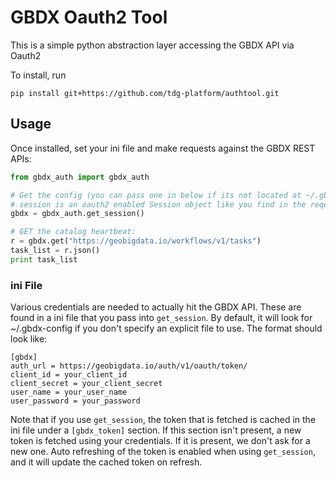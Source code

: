 # GBDX Oauth2 Tool

This is a simple python abstraction layer accessing the GBDX API via Oauth2

To install, run

```
pip install git+https://github.com/tdg-platform/authtool.git
```

## Usage

Once installed, set your ini file and make requests against the GBDX REST APIs:

```python
from gbdx_auth import gbdx_auth

# Get the config (you can pass one in below if its not located at ~/.gbdx-config)
# session is an oauth2 enabled Session object like you find in the reqeusts package
gbdx = gbdx_auth.get_session()

# GET the catalog heartbeat:
r = gbdx.get("https://geobigdata.io/workflows/v1/tasks")
task_list = r.json()
print task_list
```


### ini File

Various credentials are needed to actually hit the GBDX API.  These are found in a ini file that you pass into `get_session`.  By default, it will look for ~/.gbdx-config if you don't specify an explicit file to use.  The format should look like:

```
[gbdx]
auth_url = https://geobigdata.io/auth/v1/oauth/token/
client_id = your_client_id
client_secret = your_client_secret
user_name = your_user_name
user_password = your_password
```

Note that if you use `get_session`, the token that is fetched is cached in the ini file under  a `[gbdx_token]` section.  If this section isn't present, a new token is fetched using your credentials.  If it is present, we don't ask for a new one.  Auto refreshing of the token is enabled when using `get_session`, and it will update the cached token on refresh.  